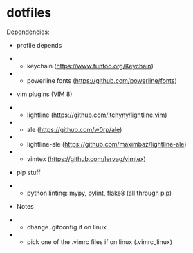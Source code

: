 # dotfiles

Dependencies:

- profile depends
- - keychain (https://www.funtoo.org/Keychain)
- - powerline fonts (https://github.com/powerline/fonts)

- vim plugins (VIM 8)
- - lightline (https://github.com/itchyny/lightline.vim)
- - ale (https://github.com/w0rp/ale)
- - lightline-ale (https://github.com/maximbaz/lightline-ale)
- - vimtex (https://github.com/lervag/vimtex)

- pip stuff
- - python linting: mypy, pylint, flake8 (all through pip)

- Notes
- - change .gitconfig if on linux
- - pick one of the .vimrc files if on linux (.vimrc_linux)
